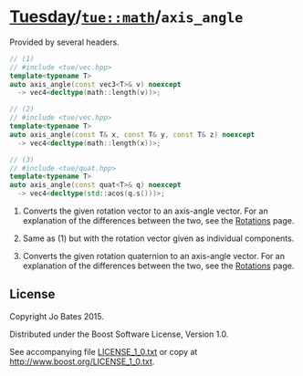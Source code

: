 [Tuesday](../../../README.md)/[`tue::math`](../../namespaces/tue/math.md)/`axis_angle`
======================================================================================
Provided by several headers.

```c++
// (1)
// #include <tue/vec.hpp>
template<typename T>
auto axis_angle(const vec3<T>& v) noexcept
  -> vec4<decltype(math::length(v))>;

// (2)
// #include <tue/vec.hpp>
template<typename T>
auto axis_angle(const T& x, const T& y, const T& z) noexcept
  -> vec4<decltype(math::length(x))>;

// (3)
// #include <tue/quat.hpp>
template<typename T>
auto axis_angle(const quat<T>& q) noexcept
  -> vec4<decltype(std::acos(q.s()))>;
```

1. Converts the given rotation vector to an axis-angle vector. For an
   explanation of the differences between the two, see the
   [Rotations](../../other/rotations.md) page.

2. Same as (1) but with the rotation vector given as individual components.

1. Converts the given rotation quaternion to an axis-angle vector. For an
   explanation of the differences between the two, see the
   [Rotations](../../other/rotations.md) page.

License
-------
Copyright Jo Bates 2015.

Distributed under the Boost Software License, Version 1.0.

See accompanying file [LICENSE_1_0.txt](../../../LICENSE_1_0.txt) or copy at
http://www.boost.org/LICENSE_1_0.txt.
